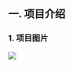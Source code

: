 

## 一. 项目介绍

### 1. 项目图片

![](https://shizhiyuya.oss-cn-beijing.aliyuncs.com/images/实时销售数据统计展示.png)

